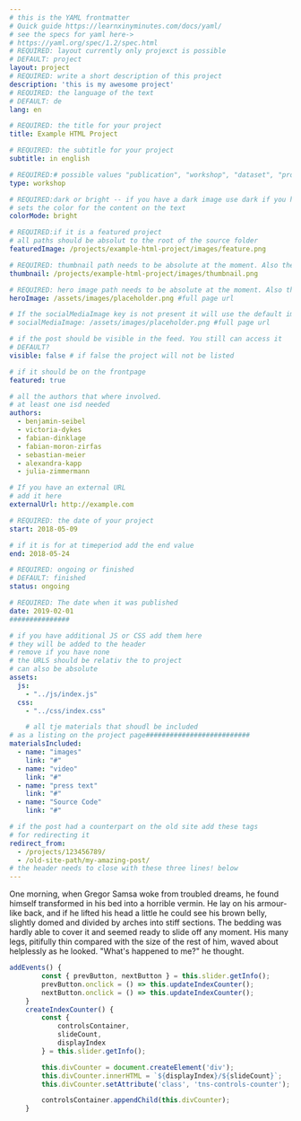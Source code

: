 ```yaml
---
# this is the YAML frontmatter
# Quick guide https://learnxinyminutes.com/docs/yaml/
# see the specs for yaml here->
# https://yaml.org/spec/1.2/spec.html
# REQUIRED: layout currently only projexct is possible
# DEFAULT: project
layout: project
# REQUIRED: write a short description of this project
description: 'this is my awesome project'
# REQUIRED: the language of the text
# DEFAULT: de
lang: en

# REQUIRED: the title for your project
title: Example HTML Project

# REQUIRED: the subtitle for your project
subtitle: in english

# REQUIRED:# possible values "publication", "workshop", "dataset", "prototype"
type: workshop

# REQUIRED:dark or bright -- if you have a dark image use dark if you have a bright image…
# sets the color for the content on the text
colorMode: bright

# REQUIRED:if it is a featured project
# all paths should be absolut to the root of the source folder
featuredImage: /projects/example-html-project/images/feature.png

# REQUIRED: thumbnail path needs to be absolute at the moment. Also the image needs to be a square 128 × 128
thumbnail: /projects/example-html-project/images/thumbnail.png

# REQUIRED: hero image path needs to be absolute at the moment. Also the image needs to be a a size of @fdnklg ???
heroImage: /assets/images/placeholder.png #full page url

# If the socialMediaImage key is not present it will use the default image
# socialMediaImage: /assets/images/placeholder.png #full page url

# if the post should be visible in the feed. You still can access it
# DEFAULT?
visible: false # if false the project will not be listed

# if it should be on the frontpage
featured: true

# all the authors that where involved.
# at least one isd needed
authors:
  - benjamin-seibel
  - victoria-dykes
  - fabian-dinklage
  - fabian-moron-zirfas
  - sebastian-meier
  - alexandra-kapp
  - julia-zimmermann

# If you have an external URL
# add it here
externalUrl: http://example.com

# REQUIRED: the date of your project
start: 2018-05-09

# if it is for at timeperiod add the end value
end: 2018-05-24

# REQUIRED: ongoing or finished
# DEFAULT: finished
status: ongoing

# REQUIRED: The date when it was published
date: 2019-02-01
###############

# if you have additional JS or CSS add them here
# they will be added to the header
# remove if you have none
# the URLS should be relativ the to project
# can also be absolute
assets:
  js:
    - "../js/index.js"
  css:
    - "../css/index.css"

    # all tje materials that shoudl be included
# as a listing on the project page##########################
materialsIncluded:
  - name: "images"
    link: "#"
  - name: "video"
    link: "#"
  - name: "press text"
    link: "#"
  - name: "Source Code"
    link: "#"

# if the post had a counterpart on the old site add these tags
# for redirecting it
redirect_from:
  - /projects/123456789/
  - /old-site-path/my-amazing-post/
# the header needs to close with these three lines! below
---
```


One morning, when Gregor Samsa woke from troubled dreams, he found himself transformed in his bed into a horrible vermin. He lay on his armour-like back, and if he lifted his head a little he could see his brown belly, slightly domed and divided by arches into stiff sections. The bedding was hardly able to cover it and seemed ready to slide off any moment. His many legs, pitifully thin compared with the size of the rest of him, waved about helplessly as he looked. "What's happened to me?" he thought.


```js
addEvents() {
        const { prevButton, nextButton } = this.slider.getInfo();
        prevButton.onclick = () => this.updateIndexCounter();
        nextButton.onclick = () => this.updateIndexCounter();
    }
    createIndexCounter() {
        const {
            controlsContainer,
            slideCount,
            displayIndex
        } = this.slider.getInfo();

        this.divCounter = document.createElement('div');
        this.divCounter.innerHTML = `${displayIndex}/${slideCount}`;
        this.divCounter.setAttribute('class', 'tns-controls-counter');

        controlsContainer.appendChild(this.divCounter);
    }
```
